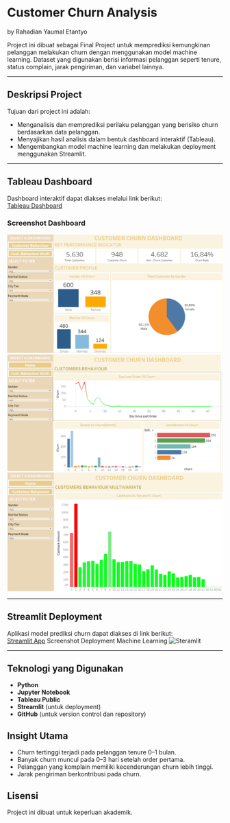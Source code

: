 # Customer Churn Analysis
by Rahadian Yaumal Etantyo

Project ini dibuat sebagai Final Project untuk memprediksi kemungkinan pelanggan melakukan churn dengan menggunakan model machine learning. Dataset yang digunakan berisi informasi pelanggan seperti tenure, status complain, jarak pengiriman, dan variabel lainnya.


---

## Deskripsi Project
Tujuan dari project ini adalah:
- Menganalisis dan memprediksi perilaku pelanggan yang berisiko churn berdasarkan data pelanggan.
- Menyajikan hasil analisis dalam bentuk dashboard interaktif (Tableau).
- Mengembangkan model machine learning dan melakukan deployment menggunakan Streamlit.

---

## Tableau Dashboard
Dashboard interaktif dapat diakses melalui link berikut:  
 [Tableau Dashboard](https://public.tableau.com/views/FinproTableu/Home?:language=en-US&:sid=&:redirect=auth&:display_count=n&:origin=viz_share_link)

### Screenshot Dashboard
![Dashboard ](img/Tableu1.png)
![Dashboard ](img/Tableu2.png)
![Dashboard ](img/Tableu3.png)

---

## Streamlit Deployment
Aplikasi model prediksi churn dapat diakses di link berikut:  
[Streamlit App](https://churnpred-pjwtwktpgfbrs3b5unsz9g.streamlit.app/)
Screenshot Deployment Machine Learning
![Steramlit]()

---

## Teknologi yang Digunakan
- **Python** 
- **Jupyter Notebook**
- **Tableau Public**
- **Streamlit** (untuk deployment)
- **GitHub** (untuk version control dan repository)



## Insight Utama
- Churn tertinggi terjadi pada pelanggan tenure 0–1 bulan.  
- Banyak churn muncul pada 0–3 hari setelah order pertama.  
- Pelanggan yang komplain memiliki kecenderungan churn lebih tinggi.  
- Jarak pengiriman berkontribusi pada churn.  

## Lisensi
Project ini dibuat untuk keperluan akademik.  
